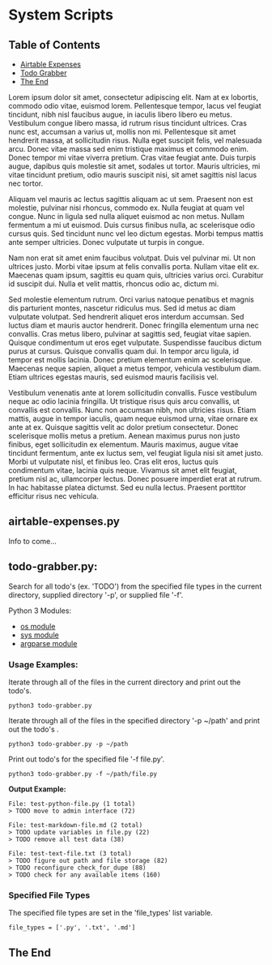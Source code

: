 # System Scripts

## Table of Contents

- [Airtable Expenses](#airtable-expenespy)
- [Todo Grabber](#todo-grabberpy)
- [The End](#the-end)

Lorem ipsum dolor sit amet, consectetur adipiscing elit. Nam at ex lobortis, commodo odio vitae, euismod lorem. Pellentesque tempor, lacus vel feugiat tincidunt, nibh nisl faucibus augue, in iaculis libero libero eu metus. Vestibulum congue libero massa, id rutrum risus tincidunt ultrices. Cras nunc est, accumsan a varius ut, mollis non mi. Pellentesque sit amet hendrerit massa, at sollicitudin risus. Nulla eget suscipit felis, vel malesuada arcu. Donec vitae massa sed enim tristique maximus et commodo enim. Donec tempor mi vitae viverra pretium. Cras vitae feugiat ante. Duis turpis augue, dapibus quis molestie sit amet, sodales ut tortor. Mauris ultricies, mi vitae tincidunt pretium, odio mauris suscipit nisi, sit amet sagittis nisl lacus nec tortor.

Aliquam vel mauris ac lectus sagittis aliquam ac ut sem. Praesent non est molestie, pulvinar nisi rhoncus, commodo ex. Nulla feugiat at quam vel congue. Nunc in ligula sed nulla aliquet euismod ac non metus. Nullam fermentum a mi ut euismod. Duis cursus finibus nulla, ac scelerisque odio cursus quis. Sed tincidunt nunc vel leo dictum egestas. Morbi tempus mattis ante semper ultricies. Donec vulputate ut turpis in congue.

Nam non erat sit amet enim faucibus volutpat. Duis vel pulvinar mi. Ut non ultrices justo. Morbi vitae ipsum at felis convallis porta. Nullam vitae elit ex. Maecenas quam ipsum, sagittis eu quam quis, ultricies varius orci. Curabitur id suscipit dui. Nulla et velit mattis, rhoncus odio ac, dictum mi.

Sed molestie elementum rutrum. Orci varius natoque penatibus et magnis dis parturient montes, nascetur ridiculus mus. Sed id metus ac diam vulputate volutpat. Sed hendrerit aliquet eros interdum accumsan. Sed luctus diam et mauris auctor hendrerit. Donec fringilla elementum urna nec convallis. Cras metus libero, pulvinar at sagittis sed, feugiat vitae sapien. Quisque condimentum ut eros eget vulputate. Suspendisse faucibus dictum purus at cursus. Quisque convallis quam dui. In tempor arcu ligula, id tempor est mollis lacinia. Donec pretium elementum enim ac scelerisque. Maecenas neque sapien, aliquet a metus tempor, vehicula vestibulum diam. Etiam ultrices egestas mauris, sed euismod mauris facilisis vel.

Vestibulum venenatis ante at lorem sollicitudin convallis. Fusce vestibulum neque ac odio lacinia fringilla. Ut tristique risus quis arcu convallis, ut convallis est convallis. Nunc non accumsan nibh, non ultricies risus. Etiam mattis, augue in tempor iaculis, quam neque euismod urna, vitae ornare ex ante at ex. Quisque sagittis velit ac dolor pretium consectetur. Donec scelerisque mollis metus a pretium. Aenean maximus purus non justo finibus, eget sollicitudin ex elementum. Mauris maximus, augue vitae tincidunt fermentum, ante ex luctus sem, vel feugiat ligula nisi sit amet justo. Morbi ut vulputate nisl, et finibus leo. Cras elit eros, luctus quis condimentum vitae, lacinia quis neque. Vivamus sit amet elit feugiat, pretium nisl ac, ullamcorper lectus. Donec posuere imperdiet erat at rutrum. In hac habitasse platea dictumst. Sed eu nulla lectus. Praesent porttitor efficitur risus nec vehicula.

## airtable-expenses.py

Info to come...

## todo-grabber.py:

Search for all todo's (ex. 'TODO') from the specified file types in the current directory, supplied directory '-p', or supplied file '-f'.

Python 3 Modules:  
- [os module](https://docs.python.org/3/library/os.html)
- [sys module](https://docs.python.org/3/library/sys.html)
- [argparse module](https://docs.python.org/3/library/argparse.html)

### Usage Examples:

Iterate through all of the files in the current directory and print out the todo's.

    python3 todo-grabber.py

Iterate through all of the files in the specified directory '-p ~/path' and print out the todo's .

    python3 todo-grabber.py -p ~/path

Print out todo's for the specified file '-f file.py'.

    python3 todo-grabber.py -f ~/path/file.py


**Output Example:**

    File: test-python-file.py (1 total)
    > TODO move to admin interface (72)

    File: test-markdown-file.md (2 total)
    > TODO update variables in file.py (22)
    > TODO remove all test data (38)

    File: test-text-file.txt (3 total)
    > TODO figure out path and file storage (82)
    > TODO reconfigure check_for_dupe (88)
    > TODO check for any available items (160)

### Specified File Types

The specified file types are set in the 'file_types' list variable.

    file_types = ['.py', '.txt', '.md']
    
## The End
